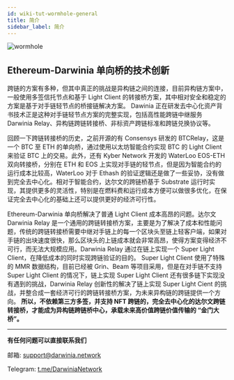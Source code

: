 ```yaml
---
id: wiki-tut-wormhole-general
title: 简介
sidebar_label: 简介
---
```


![wormhole](assets/wormhole/wiki-tut-wormhole-general-001.png)

## Ethereum-Darwinia 单向桥的技术创新

跨链的方案有多种，但其中真正的挑战是异构链之间的连接，目前异构链方案中，一般使用多签信托节点和基于 Light Client 的转接桥方案，其中相对安全和稳定的方案是基于对手链轻节点的桥接链解决方案。 Dawinia 正在研发去中心化资产背书技术正是这种对手链轻节点方案的完整实现，包括高性能跨链中继服务 Darwinia Relay、异构链跨链转接桥、非标资产跨链标准和跨链兑换协议等。

回顾一下跨链转接桥的历史，之前开源的有 Consensys 研发的 BTCRelay，这是一个 BTC 至 ETH 的单向桥，通过使用以太坊智能合约实现 BTC 的 Light Client 来验证 BTC 上的交易。此外，还有 Kyber Network 开发的 WaterLoo EOS-ETH 双向转接桥，分别在 ETH 和 EOS 上实现对手链的轻节点，但是因为智能合约的运行成本比较高，WaterLoo 对于 Ethash 的验证逻辑还是做了一些妥协，没有做到完全去中心化。相对于智能合约，达尔文的跨链桥基于 Substrate 运行时实现，其提供更多的灵活性，特别是在燃料费和运行成本方便可以做很多优化，在保证完全去中心化的基础上还可以提供更好的经济可行性。

Ethereum-Darwinia 单向桥解决了普通 Light Client 成本高昂的问题。达尔文 Darwinia Relay 是一个通用的跨链转接桥方案，主要是为了解决了成本和性能问题，传统的跨链转接桥需要中继对手链上的每一个区块头至链上轻客户端，如果对手链的出块速度很快，那么区块头的上链成本就会非常高昂，使得方案变得经济不可行，而无法大规模应用。Darwinia Relay 通过在链上实现一个 Super Light Client，在降低成本的同时实现跨链验证的目的。 Super Light Client 使用了特殊的 MMR 数据结构，目前已经被 Grin、Beam 等项目采用，但是在对手链不支持 Super Light Client 的情况下，链上实现 Super Light Client 还有很多链下实现没有遇到的挑战，Darwinia Relay 创新性的解决了链上实现 Super Light Cient 的挑战，并整合成一套经济可行的跨链转接桥方案，为未来异构链的跨链提供一个方向。
**所以，不依赖第三方多签，并支持 NFT 跨链的，完全去中心化的达尔文跨链转接桥，才能成为异构链跨链桥中心，承载未来高价值跨链价值传输的 “金门大桥”。**


    
<hr />

**有任何问题可以直接联系我们**

邮箱: support@darwinia.network

Telegram: [t.me/DarwiniaNetwork](https://t.me/DarwiniaNetwork)

